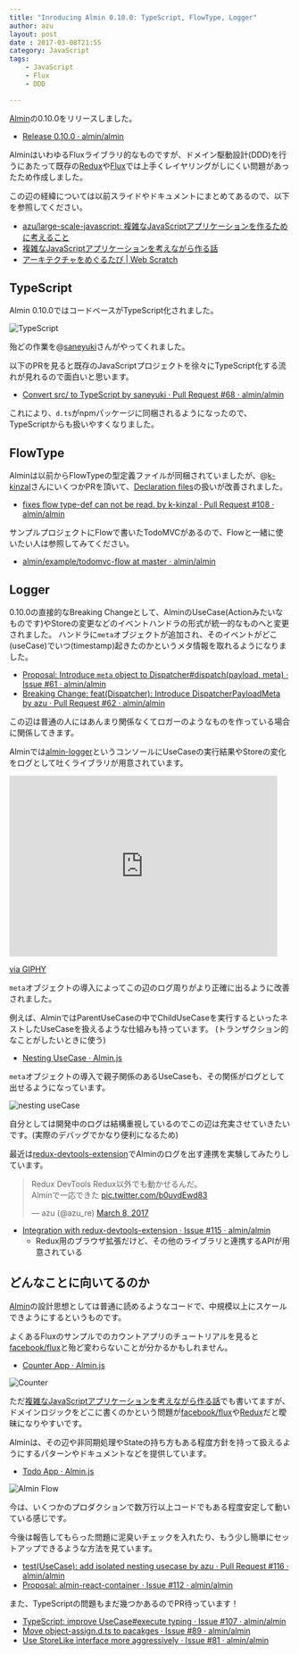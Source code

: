 ```yaml
---
title: "Inroducing Almin 0.10.0: TypeScript, FlowType, Logger"
author: azu
layout: post
date : 2017-03-08T21:55
category: JavaScript
tags:
    - JavaScript
    - Flux
    - DDD

---
```


[Almin](https://github.com/almin/almin "Almin")の0.10.0をリリースしました。

- [Release 0.10.0 · almin/almin](https://github.com/almin/almin/releases/tag/0.10.0 "Release 0.10.0 · almin/almin")

AlminはいわゆるFluxライブラリ的なものですが、ドメイン駆動設計(DDD)を行うにあたって既存の[Redux](https://github.com/reactjs/redux "Redux")や[Flux](https://github.com/facebook/flux "Flux")では上手くレイヤリングがしにくい問題があったため作成しました。

この辺の経緯については以前スライドやドキュメントにまとめてあるので、以下を参照してください。

- [azu/large-scale-javascript: 複雑なJavaScriptアプリケーションを作るために考えること](https://github.com/azu/large-scale-javascript)
- [複雑なJavaScriptアプリケーションを考えながら作る話](http://azu.github.io/slide/2016/react-meetup/large-scale-javascript.html)
- [アーキテクチャをめぐるたび | Web Scratch](http://efcl.info/2016/09/30/architecture-refs/)

## TypeScript

Almin 0.10.0ではコードベースがTypeScript化されました。

![TypeScript](http://efcl.info/wp-content/uploads/2017/03/08-1488978556.png)

殆どの作業を@[saneyuki](https://github.com/saneyuki "saneyuki")さんがやってくれました。

以下のPRを見ると既存のJavaScriptプロジェクトを徐々にTypeScript化する流れが見れるので面白いと思います。

- [Convert src/ to TypeScript by saneyuki · Pull Request #68 · almin/almin](https://github.com/almin/almin/pull/68 "Convert src/ to TypeScript by saneyuki · Pull Request #68 · almin/almin")

これにより、`d.ts`がnpmパッケージに同梱されるようになったので、TypeScriptからも扱いやすくなりました。

## FlowType

Alminは以前からFlowTypeの型定義ファイルが同梱されていましたが、@[k-kinzal](https://github.com/k-kinzal "k-kinzal")さんにいくつかPRを頂いて、[Declaration files](https://flowtype.org/docs/declarations.html#declaration-files "Declaration files")の扱いが改善されました。

- [fixes flow type-def can not be read. by k-kinzal · Pull Request #108 · almin/almin](https://github.com/almin/almin/pull/108 "fixes flow type-def can not be read. by k-kinzal · Pull Request #108 · almin/almin")

サンプルプロジェクトにFlowで書いたTodoMVCがあるので、Flowと一緒に使いたい人は参照してみてください。

- [almin/example/todomvc-flow at master · almin/almin](https://github.com/almin/almin/tree/master/example/todomvc-flow "almin/example/todomvc-flow at master · almin/almin")

## Logger

0.10.0の直接的なBreaking Changeとして、AlminのUseCase(Actionみたいなものです)やStoreの変更などのイベントハンドラの形式が統一的なものへと変更されました。
ハンドラに`meta`オブジェクトが追加され、そのイベントがどこ(useCase)でいつ(timestamp)起きたのかというメタ情報を取れるようになりました。

- [Proposal: Introduce `meta` object to Dispatcher#dispatch(payload, meta) · Issue #61 · almin/almin](https://github.com/almin/almin/issues/61)
- [Breaking Change: feat(Dispatcher): Introduce DispatcherPayloadMeta by azu · Pull Request #62 · almin/almin](https://github.com/almin/almin/pull/62)

この辺は普通の人にはあんまり関係なくてロガーのようなものを作っている場合に関係してきます。

Alminでは[almin-logger](https://github.com/almin/almin-logger "almin-logger")というコンソールにUseCaseの実行結果やStoreの変化をログとして吐くライブラリが用意されています。

<iframe src="https://giphy.com/embed/xUA7aU9G9jatPmKIz6" width="480" height="324" frameBorder="0" class="giphy-embed" allowFullScreen></iframe><p><a href="http://giphy.com/gifs/xUA7aU9G9jatPmKIz6">via GIPHY</a></p>

`meta`オブジェクトの導入によってこの辺のログ周りがより正確に出るように改善されました。

例えば、AlminではParentUseCaseの中でChildUseCaseを実行するといったネストしたUseCaseを扱えるような仕組みも持っています。
(トランザクション的なことがしたいときに使う)

- [Nesting UseCase · Almin.js](https://almin.js.org/docs/tips/nesting-usecase.html "Nesting UseCase · Almin.js")

`meta`オブジェクトの導入で親子関係のあるUseCaseも、その関係がログとして出せるようになっています。

![nesting useCase](http://efcl.info/wp-content/uploads/2017/03/08-1488979360.png)

自分としては開発中のログは結構重視しているのでこの辺は充実させていきたいです。(実際のデバッグでかなり便利になるため)

最近は[redux-devtools-extension](https://github.com/zalmoxisus/redux-devtools-extension "redux-devtools-extension")でAlminのログを出す連携を実験してみたりしています。

<blockquote class="twitter-tweet" data-partner="tweetdeck"><p lang="ja" dir="ltr">Redux DevTools Redux以外でも動かせるんだ。<br>Alminで一応できた <a href="https://t.co/b0uvdEwd83">pic.twitter.com/b0uvdEwd83</a></p>&mdash; azu (@azu_re) <a href="https://twitter.com/azu_re/status/839280950898876416">March 8, 2017</a></blockquote>
<script async src="//platform.twitter.com/widgets.js" charset="utf-8"></script>

- [Integration with redux-devtools-extension · Issue #115 · almin/almin](https://github.com/almin/almin/issues/115 "Integration with redux-devtools-extension · Issue #115 · almin/almin")
  - Redux用のブラウザ拡張だけど、その他のライブラリと連携するAPIが用意されている

## どんなことに向いてるのか

[Almin](https://github.com/almin/almin "Almin")の設計思想としては普通に読めるようなコードで、中規模以上にスケールできようにするというものです。

よくあるFluxのサンプルでのカウントアプリのチュートリアルを見ると[facebook/flux](https://github.com/facebook/flux "facebook/flux")と殆ど変わらないことが分かるかもしれません。

- [Counter App · Almin.js](https://almin.js.org/docs/tutorial/counter/ "Counter App · Almin.js")

![Counter](https://almin.js.org/docs/tutorial/counter/img/almin-architecture-flux.png)

ただ[複雑なJavaScriptアプリケーションを考えながら作る話](http://azu.github.io/slide/2016/react-meetup/large-scale-javascript.html)でも書いてますが、ドメインロジックをどこに書くのかという問題が[facebook/flux](https://github.com/facebook/flux "facebook/flux")や[Redux](https://github.com/reactjs/redux "Redux")だと曖昧になりやすいです。

Alminは、その辺や非同期処理やStateの持ち方もある程度方針を持って扱えるようにするパターンやドキュメントなどを提供しています。

- [Todo App · Almin.js](https://almin.js.org/docs/tutorial/todomvc/ "Todo App · Almin.js")

![Almin Flow](https://almin.js.org/docs/tutorial/todomvc/img/almin-architecture.png)

今は、いくつかのプロダクションで数万行以上コードでもある程度安定して動いている感じです。

今後は報告してもらった問題に泥臭いチェックを入れたり、もう少し簡単にセットアップできるような方法を見ています。

- [test(UseCase): add isolated nesting usecase by azu · Pull Request #116 · almin/almin](https://github.com/almin/almin/pull/116 "test(UseCase): add isolated nesting usecase by azu · Pull Request #116 · almin/almin")
- [Proposal: almin-react-container · Issue #112 · almin/almin](https://github.com/almin/almin/issues/112 "Proposal: almin-react-container · Issue #112 · almin/almin")

また、TypeScriptの問題もまだ幾つかあるのでPR待っています！

- [TypeScript: improve UseCase#execute typing · Issue #107 · almin/almin](https://github.com/almin/almin/issues/107)
- [Move object-assign.d.ts to pacakges · Issue #89 · almin/almin](https://github.com/almin/almin/issues/89)
- [Use StoreLike interface more aggressively · Issue #81 · almin/almin](https://github.com/almin/almin/issues/81)
